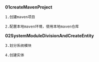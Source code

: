 **01createMavenProject**

	1.创建maven项目
	
	2.配置本地maven环境，使用本地maven仓库


**02SystemModuleDivisionAndCreateEntity**

	3.划分系统模块
	
	4.创建实体